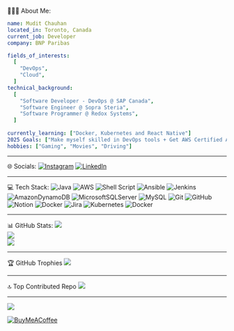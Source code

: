 👨🏻‍💻 About Me:
```yaml
name: Mudit Chauhan
located_in: Toronto, Canada
current_job: Developer
company: BNP Paribas

fields_of_interests:
  [
    "DevOps",
    "Cloud",
  ]
technical_background:
  [
    "Software Developer - DevOps @ SAP Canada",
    "Software Engineer @ Sopra Steria",
    "Software Programmer @ Redox Systems",
  ]
  
currently_learning: ["Docker, Kubernetes and React Native"]
2025 Goals: ["Make myself skilled in DevOps tools + Get AWS Certified Associate Developer certification"]
hobbies: ["Gaming", "Movies", "Driving"]
```
---
🌐 Socials:
[![Instagram](https://img.shields.io/badge/Instagram-%23E4405F.svg?logo=Instagram&logoColor=white)](https://instagram.com/codethatmatters) [![LinkedIn](https://img.shields.io/badge/LinkedIn-%230077B5.svg?logo=linkedin&logoColor=white)](https://linkedin.com/in/mudittchauhan) 

---

💻 Tech Stack:
![Java](https://img.shields.io/badge/java-%23ED8B00.svg?style=for-the-badge&logo=openjdk&logoColor=white) ![AWS](https://img.shields.io/badge/AWS-%23FF9900.svg?style=for-the-badge&logo=amazon-aws&logoColor=white) ![Shell Script](https://img.shields.io/badge/shell_script-%23121011.svg?style=for-the-badge&logo=gnu-bash&logoColor=white) ![Ansible](https://img.shields.io/badge/ansible-%231A1918.svg?style=for-the-badge&logo=ansible&logoColor=white) ![Jenkins](https://img.shields.io/badge/jenkins-%232C5263.svg?style=for-the-badge&logo=jenkins&logoColor=white) ![AmazonDynamoDB](https://img.shields.io/badge/Amazon%20DynamoDB-4053D6?style=for-the-badge&logo=Amazon%20DynamoDB&logoColor=white) ![MicrosoftSQLServer](https://img.shields.io/badge/Microsoft%20SQL%20Server-CC2927?style=for-the-badge&logo=microsoft%20sql%20server&logoColor=white) ![MySQL](https://img.shields.io/badge/mysql-4479A1.svg?style=for-the-badge&logo=mysql&logoColor=white) ![Git](https://img.shields.io/badge/git-%23F05033.svg?style=for-the-badge&logo=git&logoColor=white) ![GitHub](https://img.shields.io/badge/github-%23121011.svg?style=for-the-badge&logo=github&logoColor=white) ![Notion](https://img.shields.io/badge/Notion-%23000000.svg?style=for-the-badge&logo=notion&logoColor=white) ![Docker](https://img.shields.io/badge/docker-%230db7ed.svg?style=for-the-badge&logo=docker&logoColor=white) ![Jira](https://img.shields.io/badge/jira-%230A0FFF.svg?style=for-the-badge&logo=jira&logoColor=white) ![Kubernetes](https://img.shields.io/badge/kubernetes-%23326ce5.svg?style=for-the-badge&logo=kubernetes&logoColor=white) ![Docker](https://img.shields.io/badge/docker-%230db7ed.svg?style=for-the-badge&logo=docker&logoColor=white)

---

📊 GitHub Stats:
![](https://github-readme-stats.vercel.app/api?username=mudittchauhan&theme=dark&hide_border=true&include_all_commits=true&count_private=true)<br/>
![](https://github-readme-streak-stats.herokuapp.com/?user=mudittchauhan&theme=dark&hide_border=true)<br/>
![](https://github-readme-stats.vercel.app/api/top-langs/?username=mudittchauhan&theme=dark&hide_border=true&include_all_commits=true&count_private=true&layout=compact)

---

🏆 GitHub Trophies
![](https://github-profile-trophy.vercel.app/?username=mudittchauhan&theme=dark&no-frame=false&no-bg=true&margin-w=4)

---

 🔝 Top Contributed Repo
![](https://github-contributor-stats.vercel.app/api?username=mudittchauhan&limit=5&theme=dark&combine_all_yearly_contributions=true)

---
[![](https://visitcount.itsvg.in/api?id=mudittchauhan&icon=0&color=0)](https://visitcount.itsvg.in)

[![BuyMeACoffee](https://img.shields.io/badge/Buy%20Me%20a%20Coffee-ffdd00?style=for-the-badge&logo=buy-me-a-coffee&logoColor=black)](https://buymeacoffee.com/mudittchauhan) 

